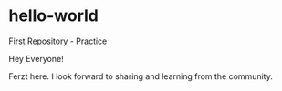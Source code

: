 # hello-world
First Repository - Practice

Hey Everyone!

Ferzt here. I look forward to sharing and learning from the community.
